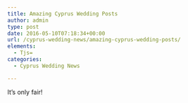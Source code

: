 ```yaml
---
title: Amazing Cyprus Wedding Posts
author: admin
type: post
date: 2016-05-10T07:18:34+00:00
url: /cyprus-wedding-news/amazing-cyprus-wedding-posts/
elements:
  - Tjs=
categories:
  - Cyprus Wedding News

---
```

It&#8217;s only fair!